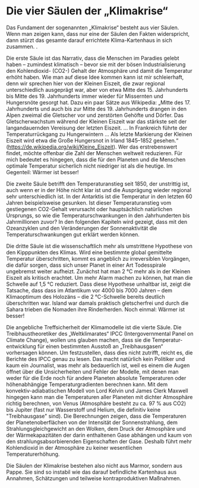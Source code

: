 # Die vier Säulen der „Klimakrise“

Das Fundament der sogenannten „Klimakrise“ besteht aus vier Säulen. Wenn man zeigen kann, dass nur eine der Säulen den Fakten widerspricht, dann stürzt das gesamte darauf errichtete Klima-Kartenhaus in sich zusammen. .

Die erste Säule ist das Narrativ, dass die Menschen im Paradies gelebt haben – zumindest klimatisch – bevor sie mit der bösen Industrialisierung den Kohlendioxid- (CO2-) Gehalt der Atmosphäre und damit die Temperatur erhöht haben. Wie man auf diese Idee kommen kann ist mir schleierhaft, denn wir sprechen hier von der Kleinen Eiszeit, die zwar regional unterschiedlich ausgeprägt war, aber von etwa Mitte des 15. Jahrhunderts bis Mitte des 19. Jahrhunderts immer wieder für Missernten und Hungersnöte gesorgt hat. Dazu ein paar Sätze aus Wikipedia: „Mitte des 17. Jahrhunderts und auch bis zur Mitte des 19. Jahrhunderts drangen in den Alpen zweimal die Gletscher vor und zerstörten Gehöfte und Dörfer. Das Gletscherwachstum während der Kleinen Eiszeit war das stärkste seit der langandauernden Vereisung der letzten Eiszeit. … In Frankreich führte der Temperaturrückgang zu Hungerwintern … Als letzte Markierung der Kleinen Eiszeit wird etwa die Große Hungersnot in Irland 1845–1852 gesehen.“ (https://de.wikipedia.org/wiki/Kleine_Eiszeit). Wer das erstrebenswert findet, möchte offenbar die Zahl der Menschen weltweit reduzieren. Für mich bedeutet es hingegen, dass die für den Planeten und die Menschen optimale Temperatur sicherlich nicht niedriger ist als die heutige. Im Gegenteil: Wärmer ist besser!

Die zweite Säule betrifft den Temperaturanstieg seit 1850, der unstrittig ist, auch wenn er in der Höhe nicht klar ist und die Ausprägung wieder regional sehr unterschiedlich ist. In der Antarktis ist die Temperatur in den letzten 60 Jahren beispielsweise gesunken. Ist dieser Temperaturanstieg vom gestiegenen CO2-Gehalt verursacht oder hauptsächlich natürlichen Ursprungs, so wie die Temperaturschwankungen in den Jahrhunderten bis Jahrmillionen zuvor? In den folgenden Kapiteln wird gezeigt, dass mit den Ozeanzyklen und den Veränderungen der Sonnenaktivität die Temperaturschwankungen gut erklärt werden können.

Die dritte Säule ist die wissenschaftlich mehr als umstrittene Hypothese von den Kipppunkten des Klimas. Wird eine bestimmte global gemittelte Temperatur überschritten, kommt es angeblich zu irreversiblen Vorgängen, die dafür sorgen, dass sich unser Planet in einer Art Todesspirale ungebremst weiter aufheizt. Zunächst hat man 2 °C mehr als in der Kleinen Eiszeit als kritisch erachtet. Um mehr Alarm machen zu können, hat man die Schwelle auf 1,5 °C reduziert. Dass diese Hypothese unhaltbar ist, zeigt die Tatsache, dass dass im Atlantikum vor 4000 bis 7000 Jahren – dem Klimaoptimum des Holozäns – die 2 °C-Schwelle bereits deutlich überschritten war. Island war damals praktisch gletscherfrei und durch die Sahara trieben die Nomaden ihre Rinderherden. Noch einmal: Wärmer ist besser!

Die angebliche Treffsicherheit der Klimamodelle ist die vierte Säule. Die Treibhaustheoretiker des „Weltklima­rates“ IPCC (Intergovernmental Panel on Climate Change), wollen uns glauben machen, dass sie die Temperatur­entwicklung für einen bestimmten Ausstoß an „Treibhausgasen“ vorhersagen können. Um festzustellen, dass dies nicht zutrifft, reicht es, die Berichte des IPCC genau zu lesen. Das macht natürlich kein Politiker und kaum ein Journalist, was mehr als bedauerlich ist, weil es einem die Augen öffnet über die Unsicherheiten und Fehler der Modelle, mit denen man weder für die Erde noch für andere Planeten absolute Temperaturen oder höhenabhängige Temperaturgradienten berechnen kann. Mit dem konvektiv-adiabatischen Modell von Lord Kelvin und James Clerk Maxwell hingegen kann man die Temperaturen aller Planeten mit dichter Atmosphäre richtig berechnen, von Venus (Atmosphäre besteht zu ca. 97 % aus CO2) bis Jupiter (fast nur Wasserstoff und Helium, die definitiv keine "Treibhausgase" sind). Die Berechnungen zeigen, dass die Temperaturen der Planetenoberflächen von der Intensität der Sonnen­strahlung, dem Strahlungsgleichgewicht an den Wolken, dem Druck der Atmosphäre und der Wärmekapazitäten der darin enthaltenen Gase abhängen und kaum von den strahlungs­absorbierenden Eigenschaften der Gase. Deshalb führt mehr Kohlendioxid in der Atmosphäre zu keiner wesentlichen Temperaturerhöhung.

Die Säulen der Klimakrise bestehen also nicht aus Marmor, sondern aus Pappe. Sie sind so instabil wie das darauf befindliche Kartenhaus aus Annahmen, Schätzungen und teilweise kontraproduktiven Maßnahmen.
